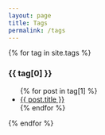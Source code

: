 ```yaml
---
layout: page
title: Tags
permalink: /tags
---
```


{% for tag in site.tags %}
  <h3>{{ tag[0] }}<a name="{{ tag[0] }}"/></h3>
  <ul>
    {% for post in tag[1] %}
      <li><a href="{{ post.url }}">{{ post.title }}</a></li>
    {% endfor %}
  </ul>
{% endfor %}
